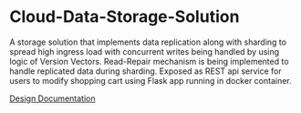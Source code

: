 # Cloud-Data-Storage-Solution

A storage solution that implements data replication along with sharding to spread high ingress load with concurrent writes being handled by using logic of Version Vectors. Read-Repair mechanism is being implemented to handle replicated data during sharding. 
Exposed as REST api service for users to modify shopping cart using Flask app running in docker container.

[Design Documentation](./Design.pdf)
